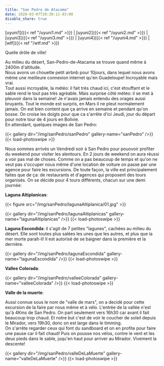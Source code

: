 ```yaml
---
title: "San Pedro de Atacama"
date: 2020-03-07T20:30:11-03:00
disable_share: true
---
```


[uyuni1]({{< ref "/uyuni1.md" >}}) |
[uyuni2]({{< ref "/uyuni2.md" >}}) |
[uyuni3]({{< ref "/uyuni3.md" >}}) |
[uyuni4]({{< ref "/uyuni4.md" >}}) |
[wtf]({{< ref "/wtf.md" >}})

Quelle drôle de ville! 

Au milieu du désert, San-Pedro-de-Atacama se trouve quand même à 2400m d'altitude.  
Nous avons un chouette petit airbnb pour 10jours, dans lequel nous avons même une meilleure connexion internet qu'en Guadeloupe! Incroyable mais vrai.  
Tout aussi incroyable, la météo: il fait très chaud ici, c'est étouffant et le sable rend le tout pas très agréable. Mais surprise côté météo: il se met à pleuvoir dans la semaine! 
Je n'avais jamais entendu des orages aussi bruyants. Tout le monde est surpris, en Mars il ne pleut normalement jamais. 
On est bien content que ça arrive en semaine et pendant qu'on bosse. On croise les doigts pour que ca s'arrête d'ici Jeudi, jour du départ pour notre tour de 4 jours en Bolivie.  
En attendant, quelques images de San Pedro:

{{< gallery dir="/img/sanPedro/sanPedro" gallery-name="sanPedro" />}} {{< load-photoswipe >}}

Nous sommes arrivés un Vendredi soir à San Pedro pour pouovoir profiter du weekend pour visiter les alentours.
En 2 jours de weekend on aura réussi a voir pas mal de choses. Comme on a pas beaucoup de temps et qu'on ne veut pas s'occuper nous même d'une location de voiture on passe par une agence pour faire les excursions. De toute façon, la ville est principalement faites que de ça: de restaurants et d'agences qui proposent des tours organisés.
On se décide pour 4 tours différents, chacun sur une demi journée:

**Laguna Altiplanicas**:

{{< figure src="/img/sanPedro/lagunaAltiplanica/01.jpg" >}}  

{{< gallery dir="/img/sanPedro/lagunaAltiplanicas" gallery-name="lagunaAltiplanicas" />}} {{< load-photoswipe >}}

**Laguna Escondida**: il s'agit de 7 petites "lagunes", cachées au milieu du désert. Elle sont toutes plus salées les unes que les autres, et plus que la mer morte paraît-il! Il est autorisé de se baigner dans la première et la dernière.

{{< gallery dir="/img/sanPedro/lagunaEscondida" gallery-name="lagunaEscondida" />}} {{< load-photoswipe >}}

**Vallee Colorada**:

{{< gallery dir="/img/sanPedro/valleeColorada" gallery-name="valleeColorada" />}} {{< load-photoswipe >}}

**Valle de la muerte**:

Aussi connue sous le nom de "valle de mars", on a decidé pour cette excursion de la faire par nous même et à vélo. L'entrée de la vallée n'est qu'à 4Kms de San Pedro.
On part seulement vers 16h30 car avant il fait beaucoup trop chaud. Et notre but c'est de voir le coucher de soleil depuis le Mirador, vers 19h30, donc on est large dans le timming.  
On s'arrête regarder ceux qui font du sandboard et on en profite pour faire une pause car il fait chaud!
Puis on pousse nos vélos, contre le vent et les deux pieds dans le sable, juqu'en haut pour arriver au Mirador. Vivement la descente!

{{< gallery dir="/img/sanPedro/valleDeLaMuerte" gallery-name="valleDeLaMuerte" />}} {{< load-photoswipe >}}
